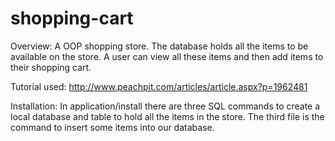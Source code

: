 shopping-cart
=============

Overview:
A OOP shopping store. The database holds all the items to be available on the store. A user can view all these items and then add items to their shopping cart. 

Tutorial used: 
http://www.peachpit.com/articles/article.aspx?p=1962481

Installation:
In application/install there are three SQL commands to create a local database and table to hold all the items in the store. The third file is the command to insert some items into our database.
